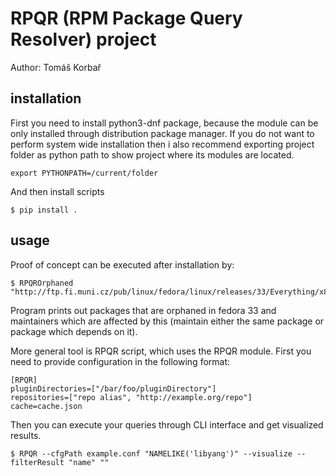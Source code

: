 # RPQR (RPM Package Query Resolver) project
Author: Tomáš Korbař

## installation
First you need to install python3-dnf package, because the module can be
only installed through distribution package manager.
If you do not want to perform system wide installation then i also recommend
exporting project folder as python path to show project where its modules are located.
```
export PYTHONPATH=/current/folder
```
And then install scripts
```
$ pip install .
```
## usage
Proof of concept can be executed after installation by:

```
$ RPQROrphaned "http://ftp.fi.muni.cz/pub/linux/fedora/linux/releases/33/Everything/x86_64/os/"
```

Program prints out packages that are orphaned in fedora 33 and maintainers
which are affected by this (maintain either the same package or package which depends on it).

More general tool is RPQR script, which uses the RPQR module.
First you need to provide configuration in the following format:
```
[RPQR]
pluginDirectories=["/bar/foo/pluginDirectory"]
repositories=["repo alias", "http://example.org/repo"]
cache=cache.json
```

Then you can execute your queries through CLI interface and get visualized results.
```
$ RPQR --cfgPath example.conf "NAMELIKE('libyang')" --visualize --filterResult "name" ""
```

